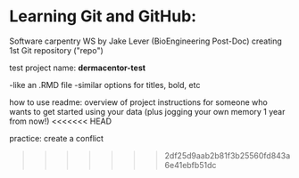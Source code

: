 
 # Learning Git and GitHub: 
  Software carpentry WS by Jake Lever (BioEngineering Post-Doc)
  creating 1st Git repository ("repo")
  
test project name: **dermacentor-test**

-like an .RMD file
  -similar options for titles, bold, etc

how to use readme: 
  overview of project
  instructions for someone who wants to get started using your data (plus jogging your own memory 1 year from now!)
<<<<<<< HEAD
  
  practice: create a conflict
>>>>>>> 2df25d9aab2b81f3b25560fd843a6e41ebfb51dc

